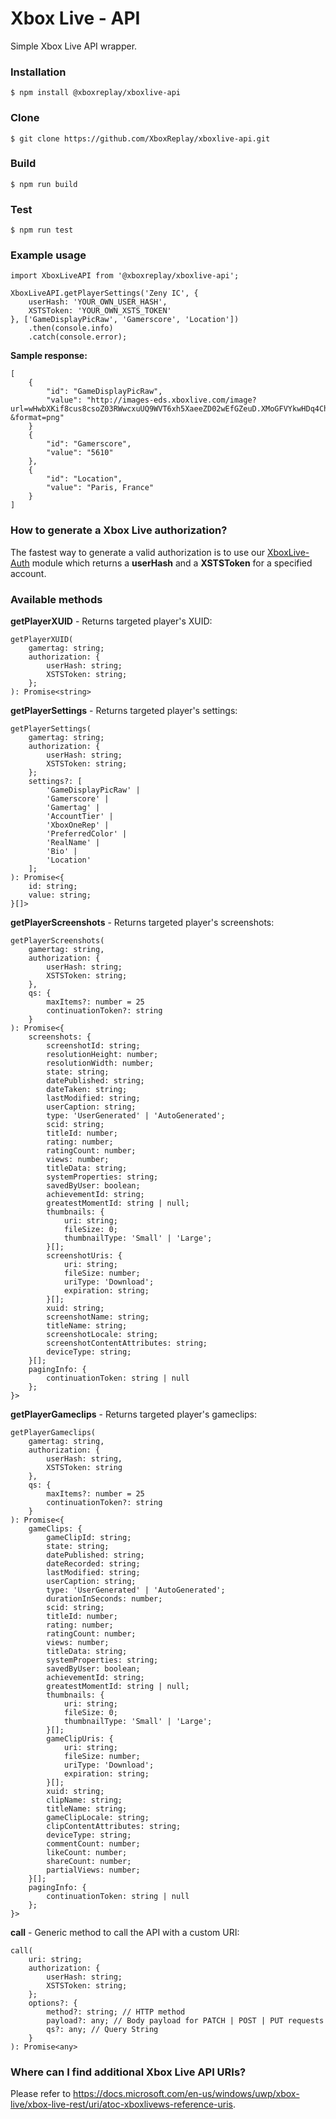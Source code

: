 # Xbox Live - API

Simple Xbox Live API wrapper.

### Installation
```
$ npm install @xboxreplay/xboxlive-api
```

### Clone
```
$ git clone https://github.com/XboxReplay/xboxlive-api.git
```

### Build
```
$ npm run build
```

### Test
```
$ npm run test
```

### Example usage

```
import XboxLiveAPI from '@xboxreplay/xboxlive-api';

XboxLiveAPI.getPlayerSettings('Zeny IC', {
    userHash: 'YOUR_OWN_USER_HASH',
    XSTSToken: 'YOUR_OWN_XSTS_TOKEN'
}, ['GameDisplayPicRaw', 'Gamerscore', 'Location'])
    .then(console.info)
    .catch(console.error);
```

**Sample response:**

```
[
    {
        "id": "GameDisplayPicRaw",
        "value": "http://images-eds.xboxlive.com/image?url=wHwbXKif8cus8csoZ03RWwcxuUQ9WVT6xh5XaeeZD02wEfGZeuD.XMoGFVYkwHDq4Ch7pcu9E3UwDqy.fzrTaviUvY1c8gvrWRzLTqFKUVap_Nvh0.Em2IsAWtHcMFeVpY2boMYiy03w887.tSGAT62Na2z3k33eMWnP12mY2x0-&format=png"
    }
    {
        "id": "Gamerscore",
        "value": "5610"
    },
    {
        "id": "Location",
        "value": "Paris, France"
    }
]
```

### How to generate a Xbox Live authorization?
The fastest way to generate a valid authorization is to use our [XboxLive-Auth](https://github.com/XboxReplay/xboxlive-auth) module which returns a **userHash** and a **XSTSToken** for a specified account.

### Available methods
**getPlayerXUID** - Returns targeted player's XUID:
```
getPlayerXUID(
    gamertag: string;
    authorization: {
        userHash: string;
        XSTSToken: string;
    };
): Promise<string>
```

**getPlayerSettings** - Returns targeted player's settings:
```
getPlayerSettings(
    gamertag: string;
    authorization: {
        userHash: string;
        XSTSToken: string;
    };
    settings?: [
        'GameDisplayPicRaw' |
        'Gamerscore' |
        'Gamertag' |
        'AccountTier' |
        'XboxOneRep' |
        'PreferredColor' |
        'RealName' |
        'Bio' |
        'Location'
    ];
): Promise<{
    id: string;
    value: string;
}[]>
```

**getPlayerScreenshots** - Returns targeted player's screenshots:
```
getPlayerScreenshots(
    gamertag: string,
    authorization: {
        userHash: string;
        XSTSToken: string;
    },
    qs: {
        maxItems?: number = 25
        continuationToken?: string
    }
): Promise<{
    screenshots: {
        screenshotId: string;
    	resolutionHeight: number;
    	resolutionWidth: number;
    	state: string;
    	datePublished: string;
    	dateTaken: string;
    	lastModified: string;
    	userCaption: string;
    	type: 'UserGenerated' | 'AutoGenerated';
    	scid: string;
    	titleId: number;
    	rating: number;
    	ratingCount: number;
    	views: number;
    	titleData: string;
    	systemProperties: string;
    	savedByUser: boolean;
    	achievementId: string;
    	greatestMomentId: string | null;
    	thumbnails: {
            uri: string;
            fileSize: 0;
            thumbnailType: 'Small' | 'Large';
	    }[];
    	screenshotUris: {
            uri: string;
            fileSize: number;
            uriType: 'Download';
            expiration: string;
	    }[];
    	xuid: string;
    	screenshotName: string;
    	titleName: string;
    	screenshotLocale: string;
    	screenshotContentAttributes: string;
    	deviceType: string;
    }[];
    pagingInfo: {
        continuationToken: string | null
    };
}>
```

**getPlayerGameclips** - Returns targeted player's gameclips:
```
getPlayerGameclips(
    gamertag: string,
    authorization: {
        userHash: string,
        XSTSToken: string
    },
    qs: {
        maxItems?: number = 25
        continuationToken?: string
    }
): Promise<{
    gameClips: {
        gameClipId: string;
        state: string;
        datePublished: string;
        dateRecorded: string;
        lastModified: string;
        userCaption: string;
        type: 'UserGenerated' | 'AutoGenerated';
        durationInSeconds: number;
        scid: string;
        titleId: number;
        rating: number;
        ratingCount: number;
        views: number;
        titleData: string;
        systemProperties: string;
        savedByUser: boolean;
        achievementId: string;
        greatestMomentId: string | null;
        thumbnails: {
            uri: string;
            fileSize: 0;
            thumbnailType: 'Small' | 'Large';
	    }[];
    	gameClipUris: {
            uri: string;
            fileSize: number;
            uriType: 'Download';
            expiration: string;
	    }[];
        xuid: string;
        clipName: string;
        titleName: string;
        gameClipLocale: string;
        clipContentAttributes: string;
        deviceType: string;
        commentCount: number;
        likeCount: number;
        shareCount: number;
        partialViews: number;
    }[];
    pagingInfo: {
        continuationToken: string | null
    };
}>
```

**call** - Generic method to call the API with a custom URI:
```
call(
    uri: string;
    authorization: {
        userHash: string;
        XSTSToken: string;
    };
    options?: {
        method?: string; // HTTP method
        payload?: any; // Body payload for PATCH | POST | PUT requests
        qs?: any; // Query String
    }
): Promise<any>
```

### Where can I find additional Xbox Live API URIs?
Please refer to https://docs.microsoft.com/en-us/windows/uwp/xbox-live/xbox-live-rest/uri/atoc-xboxlivews-reference-uris.
